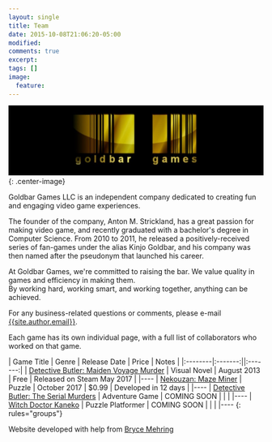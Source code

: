 ```yaml
---
layout: single
title: Team
date: 2015-10-08T21:06:20-05:00
modified:
comments: true
excerpt:
tags: []
image:
  feature:
---
```

![Goldbar Games Logo](/images/logo.jpg){: .center-image}

Goldbar Games LLC is an independent company dedicated to creating fun and engaging video game experiences. 

The founder of the company, Anton M. Strickland, has a great passion for making video game, and recently graduated with a bachelor's degree in Computer Science. From 2010 to 2011, he released a positively-received series of fan-games under the alias Kinjo Goldbar, and his company was then named after the pseudonym that launched his career.

At Goldbar Games, we're committed to raising the bar. We value quality in games and efficiency in making them. <br/>By working hard, working smart, and working together, anything can be achieved.

For any business-related questions or comments, please e-mail [{{site.author.email}}](mailto:{{site.author.email}}).

Each game has its own individual page, with a full list of collaborators who worked on that game.

| Game Title | Genre | Release Date | Price | Notes |
|:--------|:-------:||:-------:|
| [Detective Butler: Maiden Voyage Murder](https://www.goldbargames.com/detective-butler/butler1/)  | Visual Novel | August 2013 | Free | Released on Steam May 2017 |
|----
| [Nekouzan: Maze Miner](https://www.goldbargames.com/nekouzan-maze-miner/) | Puzzle | October 2017 | $0.99 | Developed in 12 days |
|----
| [Detective Butler: The Serial Murders](https://www.goldbargames.com/detective-butler/butler2/) | Adventure Game | COMING SOON  | | |
|----
| [Witch Doctor Kaneko](https://www.goldbargames.com/witch-doctor-kaneko/) | Puzzle Platformer | COMING SOON  | | |
|----
{: rules="groups"}

Website developed with help from [Bryce Mehring](http://www.brycemehring.com)
